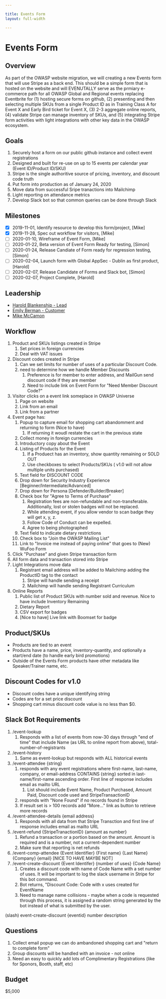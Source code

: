 ```yaml
---

title: Events Form
layout: full-width

---
```


# Events Form

## Overview

As part of the OWASP website migration, we will creating a new Events form that will use Stripe as a back end. This should be a simple form that is hosted on the website and will EVENUTALLY serve as the prmiary e-commerce path for all OWASP Global and Regional events replacing Eventbrite for (1) hosting secure forms on github, (2) presenting and then selecting multiple SKUs from a single Product ID as in Training Class A for Event X and Early Bird ticket for Event X, (3) 2-3 aggregate online reports, (4) validate Stripe can manage inventory of SKUs, and (5) integrating Stripe form activities with light integrations with other key data in the OWASP ecosystem.

## Goals

1. Securely host a form on our public github instance and collect event registrations
1. Designed and built for re-use on up to 15 events per calendar year (Event ID/Product ID/SKU)
1. Stripe is the single authoritive source of pricing, inventory, and discount code truth
2. Put form into production as of January 24, 2020
3. Move data from successful Sripe tranactions into Mailchimp
3. Light reporting on attendance metrics
4. Develop Slack bot so that common queries can be done through Slack

## Milestones
- [x] 2019-11-01, Identify resource to develop this form/project, [Mike]
- [x] 2019-11-28, Spec out workflow for visitors, [Mike]
- [ ] 2020-01-10, Wireframe of Event Form, [Mike]
- [ ] 2020-01-22, Beta version of Event Form Ready for testing, [Simon]
- [ ] 2020-01-24, Release Candiate of Form ready for regression testing, [Simon]
- [ ] 2020-02-04, Launch form with Global AppSec - Dublin as first product, [Harold]
- [ ] 2020-02-07, Release Candidate of Forms and Slack bot, [Simon]
- [ ] 2020-02-07, Project Complete, [Harold]

## Leadership

* [Harold Blankenship - Lead](mailto:Harold.blankenship@owasp.com?subject=Project:%20Events%20Form)
* [Emily Berman - Customer](mailto:emily.berman@owasp.com?subject=Project:%20Events%20Form)
* [Mike McCamon](mailto:mike.mccamon@owasp.com?subject=Project:%20Events%20Form)

## Workflow
1. Product and SKUs listings created in Stripe
   1. Set prices in foreign currencies
   1. Deal with VAT issues
2. Discount codes created in Stripe
   1. Can we set limits for number of uses of a particular Discount Code.
   2. need to determine how we handle Member Discounts
      1. Preference is for member to enter address, and MailGun send discount code if they are member
      2. Need to include link on Event Form for "Need Member Discount Code?"
1. Visitor clicks on a event link someplace in OWASP Universe
   1. Page on website
   2. Link from an email
   3. Link from a partner
2. Event page has:
   1. Popup to capture email for shopping cart abandomment and returning to form (Nice to have)
      1. If returning it woudl restate the cart in the previous state
   1. Collect money in foreign currencies
   1. Introductory copy about the Event
   1. Listing of Products for the Event
      1. If a Produect has an inventory, show quantity remaining or SOLD OUT
      2. Use checkboxes to select Products/SKUs ( v1.0 will not allow multiple units purchased)
   1. Text field for DISCOUNT CODE
   1. Drop down for Security Industry Experience [Beginner/Intermediate/Advanced]
   1. Drop down for Persona [Defender/Builder/Breaker]
   1. Check box for "Agree to Terms of Purchase"
      1. Registration fees are non-refundable and non-transferable. Additionally, lost or stolen badges will not be replaced.
      1. While attending event, if you allow vendor to scan badge they will get x, y, z.
      1. Follow Code of Conduct can be expelled.
      2. Agree to being photographed
   1. Text field to indicate dietary restrictions
   4. Check box to "Join the OWASP Mailing List"
   4. Link to "Invoice me instead of paying online" that goes to (New) WuFoo Form
3. Click "Purchase" and given Stripe transaction form
4. All form data and transaction stored into Stripe
5. Light Integrations move data
   1. Registrant email address will be added to Mailchimp adding the ProductID tag to the contact
      1. Stripe will handle sending a receipt
      2. Mailchimp will handle sending Registrant Curriculum
7. Online Reports
   1. Public list of Product SKUs with number sold and revenue. Nice to have include Inventory Remaining
   2. Dietary Report
   3. CSV export for badges
   4. [Nice to have] Live link with Boomset for badge
   
## Product/SKUs
- Products are tied to an event
- Products have a name, price, inventory-quantity, and optionally a start/end date (to handle early bird promotions)
- Outside of the Events Form products have other metadata like Speaker/Trainer name, etc.

## Discount Codes for v1.0
- Discount codes have a unique identifying string
- Codes are for a set price discount 
- Shopping cart minus discount code value is no less than $0.
 
## Slack Bot Requirements
1. /event-lookup
   1. Responds with a list of events from now-30 days through "end of time" that include Name (as URL to online report from above), total-number-of-registrants
1. /event-history 
   1. Same as event-lookup but responds with ALL historical events
2. /event-attendee {string}
   1. responds with any event registrations where first-name, last-name, company, or email-address CONTAINS {string} sorted in last-name/first-name ascending order. First line of response includes email as mailto URL
      1. List should include Event Name, Product Purchased, Amount Paid, Discount code used and StripeTransactionID
   2. responds with "None Found" if no records found in Stripe
   3. If result set is > 100 records add "More..." link as button to retrieve more records
3. /event-attendee-details {email address}
   1. Responds with all data from that Stripe Transction and first line of response includes email as mailto URL
4. /event-refund {StripeTranactionID} {amount as number}
   1. Refund a transaction or a portion based on the amount. Amount is required and is a number, not a current-dependent number
   2. Make sure that reporting is net refunds
5. /event-comp-attendee {Event Identifier} {First name} {Last Name} {Company} {email} [NICE TO HAVE MAYBE NOT]
6. /event-create-discount {Event Identifer} {number of uses} {Code Name}
   1. Creates a discount code with name of Code Name with a set number of uses. It will be important to log the slack username in Stripe for this bot command.
   2. Bot returns, "Discount Code: Code with x uses created for EventName
   3. Need to manage name collisions - maybe when a code is requested through this process, it is assigned a random string generated by the bot instead of what is submitted by the user.

(slash) event-create-discount {eventid} number description
   

## Questions
1. Collect email popup we can do ambandoned shopping cart and "return to complete form"
2. Group discounts will be handled with an invoice - not online
3. Need an easy to quickly add lots of Complimentary Registrations (like for Sponors, Booth, staff, etc)

## Budget

$5,000


